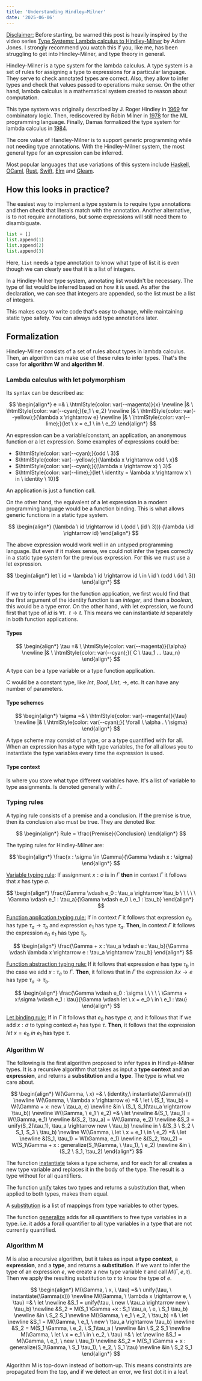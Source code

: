 ```yaml
---
title: 'Understanding Hindley–Milner'
date: '2025-06-06'
---
```


<u>Disclaimer:</u> Before starting, be warned this post is heavily inspired by the video series [Type Systems: Lambda calculus to Hindley-Milner](https://youtu.be/b5VhYkvOk30?list=PLoyEIY-nZq_uipRkxG79uzAgfqDuHzot-) by Adam Jones. I strongly recommend you watch this if you, like me, has been struggling to get into Hindley-Milner, and type theory in general.

Hindley-Milner is a type system for the lambda calculus. A type system is a set of rules for assigning a type to expressions for a particular language. They serve to check annotated types are correct. Also, they allow to infer types and check that values passed to operations make sense. On the other hand, lambda calculus is a mathematical system created to reason about computation.

<!-- more -->

This type system was originally described by J. Roger Hindley in [1969](https://www.cs.tufts.edu/~nr/cs257/archive/roger-hindley/principal-type-scheme.pdf) for combinatory logic. Then, rediscovered by Robin Milner in [1978](https://homepages.inf.ed.ac.uk/wadler/papers/papers-we-love/milner-type-polymorphism.pdf) for the ML programming language. Finally, Damas formalized the type system for lambda calculus in [1984](https://era.ed.ac.uk/bitstream/handle/1842/13555/Damas1984.Pdf?sequence=1&isAllowed=y).

The core value of Handley-Milner is to support generic programming while not needing type annotations. With the Hindley-Milner system, the most general type for an expression can be inferred.

Most popular languages that use variations of this system include [Haskell](https://www.haskell.org/), [OCaml](https://ocaml.org/), [Rust](https://www.rust-lang.org/), [Swift](https://www.swift.org/),  [Elm](https://elm-lang.org/) and [Gleam](https://gleam.run/).

## How this looks in practice?

The easiest way to implement a type system is to require type annotations and then check that literals match with the annotation. Another alternative, is to not require annotations, but some expressions will still need them to disambiguate.

```python
list = []
list.append(1)
list.append(2)
list.append(3)
```

Here, `list` needs a type annotation to know what type of list it is even though we can clearly see that it is a list of integers. 

In a Hindley-Milner type system, annotating list wouldn't be necessary. The type of list would be inferred based on how it is used. As after the declaration, we can see that integers are appended, so the list must be a list of integers.

This makes easy to write code that's easy to change, while maintaining static type safety. You can always add type annotations later.

## Formalization

Hindley-Milner consists of a set of rules about types in lambda calculus. Then, an algorithm can make use of these rules to infer types. That's the case for **algorithm W** and **algorithm M**.

### Lambda calculus with let polymorphism 

Its syntax can be described as:

$$
\begin{align*}
e =& \ \htmlStyle{color: var(--magenta)}{x} \newline
  |& \ \htmlStyle{color: var(--cyan);}{e_1 \ e_2} \newline
  |& \ \htmlStyle{color: var(--yellow);}{\lambda x \rightarrow e} \newline
  |& \ \htmlStyle{color: var(--lime);}{let \ x = e_1 \ in \ e_2}
\end{align*}
$$

An expression can be a <span style="color: var(--magenta)">variable/constant</span>,  an <span style="color: var(--cyan)">application</span>, an <span style="color: var(--yellow)">anonymous function</span> or a <span style="color: var(--lime)">let expression</span>. Some examples of expressions could be:

- $\htmlStyle{color: var(--cyan);}{odd \ 3}$
- $\htmlStyle{color: var(--yellow);}{\lambda x \rightarrow odd \ x}$
- $\htmlStyle{color: var(--cyan);}{(\lambda x \rightarrow x) \ 3}$
- $\htmlStyle{color: var(--lime);}{let \ identity = \lambda x \rightarrow x \ in \ identity \ 10}$

An <span style="color: var(--cyan)">application</span> is just a <span style="color: var(--cyan)">function call</span>.

On the other hand, the equivalent of a <span style="color: var(--lime)">let expression</span> in a modern programming language would be a <span style="color: var(--lime)">function binding</span>. This is what allows generic functions in a static type system.

$$
\begin{align*}
(\lambda \ id \rightarrow id \ (odd \ (id \ 3))) (\lambda \ id \rightarrow id)
\end{align*}
$$

The above expression would work well in an untyped programming language. But even if it makes sense, we could not infer the types correctly in a static type system for the previous expression. For this we must use a <span style="color: var(--lime)">let expression</span>.

$$
\begin{align*}
let \ id = \lambda \ id \rightarrow id \ in \ id \ (odd \ (id \ 3))
\end{align*}
$$

If we try to infer types for the function application, we first would find that the first argument of the identity function is an *integer*, and then a *boolean*, this would be a type error. On the other hand, with <span style="color: var(--lime)">let expression</span>, we found first that type of $id$ is $\forall t. \ \ t \rightarrow t$. This means we can instantiate $id$ separately in both function applications.

#### Types

$$
\begin{align*}
\tau =& \ \htmlStyle{color: var(--magenta)}{\alpha} \newline
     |& \ \htmlStyle{color: var(--cyan);}{ C \ \tau_1 ... \tau_n}
\end{align*}
$$

A type can be a <span style="color: var(--magenta)">type variable</span> or a <span style="color: var(--cyan)">type function application</span>. 

<span style="color: var(--cyan)">C</span> would be a constant type, like $Int$, $Bool$, $List$, $\rightarrow$, etc. It can have any number of parameters.

#### Type schemes

$$
\begin{align*}
\sigma =& \ \htmlStyle{color: var(--magenta)}{\tau} \newline
     |& \ \htmlStyle{color: var(--cyan);}{ \forall \ \alpha . \ \sigma}
\end{align*}
$$

A type scheme may consist of a  <span style="color: var(--magenta)">type</span>, or  a <span style="color: var(--cyan)">a type quantified with for all</span>. When an expression has a type with type variables, the for all allows you to instantiate the type variables every time the expression is used.

#### Type context

Is where you store what type different variables have. It's a list of variable to type assignments. Is denoted generally with $\Gamma$.

### Typing rules

A typing rule consists of a premise and a conclusion. If the premise is true, then its conclusion also must be true. They are denoted like:

$$
\begin{align*}
Rule = \frac{Premise}{Conclusion}
\end{align*}
$$

The typing rules for Hindley-Milner are:

$$
\begin{align*}
\frac{x : \sigma \in \Gamma}{\Gamma \vdash x : \sigma}
\end{align*}
$$

<u>Variable typing rule</u>: If assignment $x : \sigma$ is in $\Gamma$ **then** in context $\Gamma$ it follows that $x$ has type $\sigma$.

$$
\begin{align*}
\frac{\Gamma \vdash e_0 : \tau_a \rightarrow \tau_b  \ \ \ \ \ \Gamma \vdash e_1 : \tau_a}{\Gamma \vdash e_0 \ e_1 : \tau_b}
\end{align*}
$$

<u>Function application typing rule:</u> If in context $\Gamma$ it follows that expression $e_0$ has type $\tau_a \rightarrow \tau_b$ and expression $e_1$ has type $\tau_a$. **Then**, in context $\Gamma$ it follows the expression $e_0 \ e_1$ has type $\tau_b$.

$$
\begin{align*}
\frac{\Gamma + x : \tau_a \vdash e : \tau_b}{\Gamma \vdash \lambda x \rightarrow e : \tau_a \rightarrow \tau_b}
\end{align*}
$$

<u>Function abstraction typing rule:</u> If it follows that expression $e$ has type $\tau_b$ in the case we add $x : \tau_a$ to $\Gamma$. **Then**, it follows that in $\Gamma$ the expression $\lambda x \rightarrow e$ has type $\tau_a \rightarrow \tau_b$.

$$
\begin{align*}
\frac{\Gamma \vdash e_0 : \sigma \ \ \ \ \ \Gamma + x:\sigma \vdash e_1 : \tau}{\Gamma \vdash let \ x = e_0 \ in \ e_1 : \tau}
\end{align*}
$$

<u>Let binding rule:</u> If in $\Gamma$ it follows that $e_0$ has type $\sigma$, and it follows that if we add $x : \sigma$ to typing context $e_1$ has type $\tau$. **Then**, it follows that the expression $let \ x = e_0 \ in \ e_1$ has type $\tau$.

### Algorithm W

The following is the first algorithm proposed to infer types in Hindlye-Milner types. It is a recursive algorithm that takes as input a **type context** and an **expression**, and returns a **substitution** and a **type**. The type is what we care about.

$$
\begin{align*}
W(\Gamma, \ x) =& \ (identity,\ instantiate(\Gamma(x))) \newline
W(\Gamma, \ \lambda x \rightarrow e) =& \ let \ (S_1, \tau_b) = W(\Gamma + x: new \ \tau_a, e) \newline
                                      &in \ (S_1, S_1(\tau_a \rightarrow \tau_b)) \newline
W(\Gamma, \ e_1 \ e_2) =& \ let \newline
								&(S_1, \tau_1) = W(\Gamma, e_1) \newline
                                &(S_2, \tau_a) = W(\Gamma, e_2) \newline
                                &S_3 = unify(S_2(\tau_1), \tau_a \rightarrow new \ \tau_b) \newline
                                in \ &(S_3 \ S_2 \ S_1, S_3 \ \tau_b) \newline
W(\Gamma, \ let \ x = e_1 \ in \ e_2) =& \ let \newline
                                     &(S_1, \tau_1) = W(\Gamma, e_1) \newline
                                     &(S_2, \tau_2) = W(S_1\Gamma + x : generalize(S_1\Gamma, \ \tau_1), \ e_2) \newline
                                     &in \ (S_2 \ S_1, \tau_2)
\end{align*}
$$

The function <u>instantiate</u> takes a type scheme, and for each for all creates a new type variable and replaces it in the body of the type. The result is a type without for all quantifiers.

The function <u>unify</u> takes two types and returns a substitution that, when applied to both types, makes them equal.

A <u>substitution</u> is a list of mappings from type variables to other types.

The function <u>generalize</u> adds for all quantifiers to free type variables in a type. i.e. it adds a forall quantifier to all type variables in a type that are not currently quantified.

### Algorithm M

M is also a recursive algorithm, but it takes as input a **type context**, a **expression**, and a **type**, and returns a **substitution**. If we want to infer the type of an expression $e$, we create a new type variable $\tau$ and call $M(\Gamma, e, \tau)$. Then we apply the resulting substitution to $\tau$ to know the type of $e$.

$$
\begin{align*}
M(\Gamma, \ x, \ \tau) =& \ unify(\tau, \ instantiate(\Gamma(x))) \newline
M(\Gamma, \ \lambda x \rightarrow e, \ \tau) =& \ let \newline
	                                         &S_1 = unify(\tau, \ new \ \tau_a \rightarrow new \ \tau_b) \newline
	                                         &S_2 = M(S_1 \Gamma +x : S_1 \tau_a, \ e, \ S_1 \tau_b) \newline
                                             &in \ S_2 S_1 \newline 
M(\Gamma, \ e_1 \ e_2, \ \tau_b) =& \ let \newline
                                 &S_1 = M(\Gamma, \ e_1, \ new  \ \tau_a \rightarrow \tau_b) \newline
                                 &S_2 = M(S_1 \Gamma, \ e_2, \ S_1\tau_a ) \newline
                                 &in \ S_2 S_1 \newline
M(\Gamma, \ let \ x = e_1 \ in \ e_2, \ \tau) =& \ let \newline
                                               &S_1 = M(\Gamma, \ e_1, \ new  \ \tau_1) \newline
                                               &S_2 = M(S_1 \Gamma + x : generalize(S_1\Gamma, \ S_1 \tau_1), \ e_2, \ S_1 \tau) \newline
                                               &in \ S_2 S_1
\end{align*}
$$

Algorithm M is top-down instead of bottom-up. This means constraints are propagated from the top, and if we detect an error, we first dot it in a leaf.
